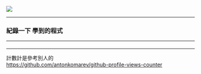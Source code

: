 ![](https://komarev.com/ghpvc/?username=darkbuq)  


---  

### 紀錄一下 學到的程式

---  

#### 

---
計數計是參考別人的  
https://github.com/antonkomarev/github-profile-views-counter
<!--
**darkbuq/darkbuq** is a ✨ _special_ ✨ repository because its `README.md` (this file) appears on your GitHub profile.

Here are some ideas to get you started:

- 🔭 I’m currently working on ...
- 🌱 I’m currently learning ...
- 👯 I’m looking to collaborate on ...
- 🤔 I’m looking for help with ...
- 💬 Ask me about ...
- 📫 How to reach me: ...
- 😄 Pronouns: ...
- ⚡ Fun fact: ...
-->
